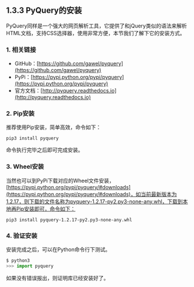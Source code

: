 ## 1.3.3 PyQuery的安装

PyQuery同样是一个强大的网页解析工具，它提供了和jQuery类似的语法来解析HTML文档，支持CSS选择器，使用非常方便，本节我们了解下它的安装方式。

### 1. 相关链接

* GitHub：[https://github.com/gawel/pyquery](https://github.com/gawel/pyquery)
* PyPi：[https://pypi.python.org/pypi/pyquery](https://pypi.python.org/pypi/pyquery)
* 官方文档：[http://pyquery.readthedocs.io](http://pyquery.readthedocs.io)

### 2. Pip安装

推荐使用Pip安装，简单高效，命令如下：

```
pip3 install pyquery
```

命令执行完毕之后即可完成安装。

### 3. Wheel安装

当然也可以到PyPi下载对应的Wheel文件安装，[https://pypi.python.org/pypi/pyquery/#downloads](https://pypi.python.org/pypi/pyquery/#downloads)，如当前最新版本为1.2.17，则下载的文件名称为pyquery-1.2.17-py2.py3-none-any.whl，下载到本地再Pip安装即可，命令如下：

```
pip3 install pyquery-1.2.17-py2.py3-none-any.whl 
```

### 4. 验证安装

安装完成之后，可以在Python命令行下测试。

```python
$ python3
>>> import pyquery
```

如果没有错误报出，则证明库已经安装好了。